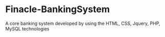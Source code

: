 # Finacle-BankingSystem
A core banking system developed by using the HTML, CSS, Jquery, PHP, MySQL technologies
